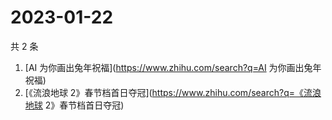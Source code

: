# 2023-01-22

共 2 条

<!-- BEGIN -->
<!-- 最后更新时间 Sun Jan 22 2023 10:13:31 GMT+0800 (China Standard Time) -->

1. [AI 为你画出兔年祝福](https://www.zhihu.com/search?q=AI 为你画出兔年祝福)
1. [《流浪地球 2》春节档首日夺冠](https://www.zhihu.com/search?q=《流浪地球
   2》春节档首日夺冠)

<!-- END -->
